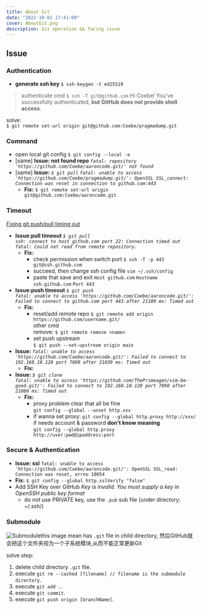 ```yaml
---
title: About Git
date: "2022-10-01 17:41:08"
cover: AboutGit.png
description: Git operation && facing issue
---
```


## Issue

### Authentication

- **generate ssh key**
  `$ ssh-keygen -t ed25519`

> authenticate cmd
> `$ ssh -T git@github.com`
Hi Coebe! You've successfully authenticated, **but GitHub does not provide shell access**.

solve:  
  `$ git remote set-url origin git@github.com:Coebe/pragmadump.git`

### Command

- open local git config
  `$ git config --local -e`
- [same] **Issue: not found repo**
  *`fatal: repository 'https://github.com/Coebe/aaroncode.git/' not found`*
- [same] **Issue:**
  *`$ git pull`
  `fatal: unable to access 'https://github.com/Coebe/pragmadump.git/': OpenSSL SSL_connect: Connection was reset in connection to github.com:443`*
  - **Fix:**
    `$ git remote set-url origin git@github.com:Coebe/aaroncode.git`

### Timeout

[Fixing git push/pull timing out](https://bengsfort.github.io/articles/fixing-git-push-pull-timeout/)  

- **Issue:pull timeout**
  *`$ git pull`  
  `ssh: connect to host github.com port 22: Connection timed out`  
  `fatal: Could not read from remote repository.`*
  - **Fix:**
    - check permission when switch port
      `$ ssh -T -p 443 git@ssh.github.com`
    - succeed, then change ssh config file
      `vim ~/.ssh/config`
    - paste that save and exit
      `Host github.com`
      `Hostname ssh.github.com`
      `Port 443`
- **Issue:push timeout**
  *`$ git push`  
  `fatal: unable to access 'https://github.com/Coebe/aaroncode.git/': Failed to connect to github.com port 443 after 21109 ms: Timed out`*
  - **Fix:**
    - reset/add remote repo
    `$ git remote add origin https://github.com/username.git/`  
    other cmd  
    remove: `$ git remote remove <name>`
    - set push upstream  
    `$ git push --set-upstream origin main`
- **Issue:** *`fatal: unable to access 'https://github.com/Coebe/aaroncode.git/': Failed to connect to 192.168.10.120 port 7890 after 21039 ms: Timed out`*
  - **Fix:**
- **Issue:**
  *`$ git clone`  
  `fatal: unable to access 'https://github.com/ThePrimeagen/vim-be-good.git/': Failed to connect to 192.168.10.120 port 7890 after 21080 ms: Timed out`*
  - **Fix:**
    - proxy problem clear that all be fine  
     `git config --global --unset http.xxx`  
    - if wanna set proxy:
     `git config --global http.proxy http://xxx/`
      if needs account & password **don't know meaning**  
      `git config --global http.proxy http://user:pwd@ipaddress:port`

### Secure & Authentication

- **Issue: ssl**
  `fatal: unable to access 'https://github.com/Coebe/aaroncode.git/': OpenSSL SSL_read: Connection was reset, errno 10054`
- **Fix:**
  `$ git config --global http.sslVerify "false"`
- Add SSH Key over GitHub
  *Key is invalid. You must supply a key in OpenSSH public key format*
  - do not use PRIVATE key, use the `.pub` sub file (under directory: ~/.ssh/)

### Submodule



![Submodule](https://s2.loli.net/2022/11/02/iRJrgEc4mDWOPUT.png)this image mean has `.git` file in child directory, 然后GitHub就会把这个文件夹视为一个子系统模块,从而不能正常更新Git  

solve step:

1. delete child directory `.git` file.
2. execute `git rm --cached [filename] // filename is the submodule directory`.
3. execute `git add .`.
4. execute `git commit`.
5. execute `git push origin [branchName]`.
